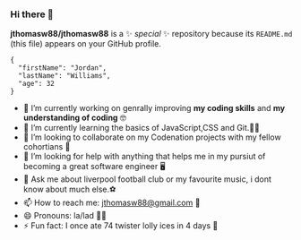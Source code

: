 ### Hi there 👋


**jthomasw88/jthomasw88** is a ✨ _special_ ✨ repository because its `README.md` (this file) appears on your GitHub profile.

```
{
  "firstName": "Jordan",
  "lastName": "Williams",
  "age": 32
}
```

- 🔭 I’m currently working on genrally improving **my coding skills** and **my understanding of coding** 🤓
- 🌱 I’m currently learning the basics of JavaScript,CSS and Git.👨‍🏫
- 👯 I’m looking to collaborate on my Codenation projects with my fellow cohortians 📜
- 🤔 I’m looking for help with anything that helps me in my pursiut of becoming a great software engineer 🖥️ 
- 💬 Ask me about liverpool football club or my favourite music, i dont know about much else.⚽
- 📫 How to reach me: jthomasw88@gmail.com 📧
- 😄 Pronouns: la/lad 👨‍🎤
- ⚡ Fun fact: I once ate 74 twister lolly ices in 4 days 🍭

